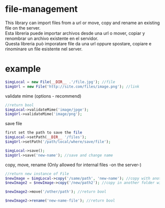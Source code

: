 # file-management
This library can import files from a url or move, copy and rename an existing file on the server.\
Esta libreria puede importar archivos desde una url o mover, copiar y renombrar un archivo existente en el servidor.\
Questa libreria può imporatare file da una url oppure spostare, copiare e rinominare un file esistente nel server.

# example
```php
$imgLocal = new File(__DIR__ .'/file.jpg'); //file
$imgUrl = new File('http://site.com/files/image.png'); //link
```
validate mime (options - recommend)
```php
//return bool
$imgLocal->validateMime('image/jpge');
$imgUrl->validateMime('image/png');
```
save file
```php
first set the path to save the file
$imgLocal->setPath(__DIR__ '/files');
$imgUrl->setPath('/path/local/where/save/file');

$imgLocal->save();
$imgUrl->save('new-name'); //save and change name
```
copy, move, rename (Only allowed for internal files -on the server-)
```php
//return new instance of File
$newImage = $imgLocal->copy('/same/path', 'new-name'); //copy with another name
$newImage2 = $newImage->copy('/new/path2'); //copy in another folder with the same name

$newImage2->move('/other/path'); //return bool

$newImage2->rename('new-name-file'); //return bool
```